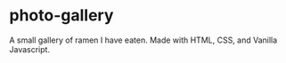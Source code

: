 # photo-gallery

A small gallery of ramen I have eaten.
Made with HTML, CSS, and Vanilla Javascript.
